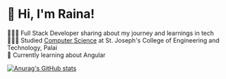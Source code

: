 <!-- Level 3: Add custom code -->

# 👋 Hi, I'm Raina!
👩🏻‍💻 Full Stack Developer sharing about my journey and learnings in tech<br/>
👩🏻‍🎓 Studied [Computer Science](https://youtu.be/Dd_4zfmY-aA?si=3NnnJ-j5ls7johlv) at St. Joseph's College of Engineering and Technology, Palai<br/>
💭 Currently learning about Angular<br/>


[![Anurag's GitHub stats](https://github-readme-stats.vercel.app/api?username=anuraghazra)](https://github.com/anuraghazra/github-readme-stats)
